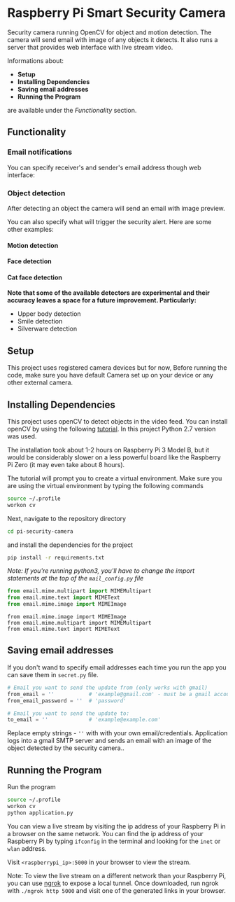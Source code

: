 # Raspberry Pi Smart Security Camera
Security camera running OpenCV for object and motion detection. The camera will send email with image of any objects it detects. It also runs a server that provides web interface with live stream video.

Informations about:

- **Setup**
- **Installing Dependencies**
- **Saving email addresses**
- **Running the Program**

are available under the *Functionality* section.

## Functionality
### Email notifications

You can specify receiver's and sender's email address though web interface:


### Object detection

After detecting an object the camera will send an email with image preview.


You can also specify what will trigger the security alert. Here are some other examples:

#### Motion detection

#### Face detection

#### Cat face detection

**Note that some of the available detectors are experimental and their accuracy leaves a space for a future improvement. Particularly:**
- Upper body detection
- Smile detection
- Silverware detection


## Setup

This project uses registered camera devices but for now, Before running the code, make sure you have default Camera set up on your device or any other external camera.


## Installing Dependencies

This project uses openCV to detect objects in the video feed. You can install openCV by using the following [tutorial](http://www.pyimagesearch.com/2016/04/18/install-guide-raspberry-pi-3-raspbian-jessie-opencv-3/). In this project Python 2.7 version was used.

The installation took about 1-2 hours on Raspberry Pi 3 Model B, but it would be considerably slower on a less powerful board like the Raspberry Pi Zero (it may even take about 8 hours).

The tutorial will prompt you to create a virtual environment. Make sure you are using the virtual environment by typing the following commands

```bash
source ~/.profile
workon cv
```

Next, navigate to the repository directory

```bash
cd pi-security-camera
```

and install the dependencies for the project

```bash
pip install -r requirements.txt
```

*Note: If you're running python3, you'll have to change the import statements at the top of the `mail_config.py` file*

```python
from email.mime.multipart import MIMEMultipart
from email.mime.text import MIMEText
from email.mime.image import MIMEImage
```
```python3
from email.mime.image import MIMEImage
from email.mime.multipart import MIMEMultipart
from email.mime.text import MIMEText
```

## Saving email addresses

If you don't wand to specify email addresses each time you run the app you can save them in `secret.py` file.
```python
# Email you want to send the update from (only works with gmail)
from_email = ''           # 'example@gmail.com' - must be a gmail account!
from_email_password = ''  # 'password'

# Email you want to send the update to:
to_email = ''             # 'example@example.com'
```
Replace empty strings - `''` with with your own email/credentials. Application logs into a gmail SMTP server and sends an email with an image of the object detected by the security camera..

## Running the Program

Run the program

```bash
source ~/.profile
workon cv
python application.py
```

You can view a live stream by visiting the ip address of your Raspberry Pi in a browser on the same network. You can find the ip address of your Raspberry Pi by typing `ifconfig` in the terminal and looking for the `inet` or `wlan` address.

Visit `<raspberrypi_ip>:5000` in your browser to view the stream.

Note: To view the live stream on a different network than your Raspberry Pi, you can use [ngrok](https://ngrok.com/) to expose a local tunnel. Once downloaded, run ngrok with `./ngrok http 5000` and visit one of the generated links in your browser. 
